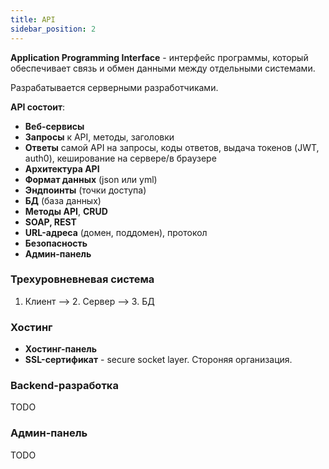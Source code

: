 ```yaml
---
title: API
sidebar_position: 2
---
```


**Application Programming Interface** - интерфейс программы, который обеспечивает связь и обмен данными между отдельными системами.

Разрабатывается серверными разработчиками.

**API состоит**:

- **Веб-сервисы**
- **Запросы** к API, методы, заголовки
- **Ответы** самой API на запросы, коды ответов, выдача токенов (JWT, auth0), кеширование на сервере/в браузере
- **Архитектура API**
- **Формат данных** (json или yml)
- **Эндпоинты** (точки доступа)
- **БД** (база данных)
- **Методы API**, **CRUD**
- **SOAP, REST**
- **URL-адреса** (домен, поддомен), протокол
- **Безопасность**
- **Админ-панель**


### Трехуровневневая система

1. Клиент --> 2. Сервер --> 3. БД


### Хостинг

- **Хостинг-панель**
- **SSL-сертификат** - secure socket layer. Стороняя организация.

### Backend-разработка

TODO

### Админ-панель

TODO
 